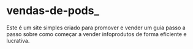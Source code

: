 # vendas-de-pods_
Este é um site simples criado para promover e vender um guia passo a passo sobre como começar a vender infoprodutos de forma eficiente e lucrativa.
